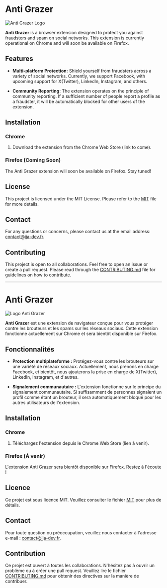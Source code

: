 # Anti Grazer

![Anti Grazer Logo](logo.png)

**Anti Grazer** is a browser extension designed to protect you against fraudsters and spam on social networks. This extension is currently operational on Chrome and will soon be available on Firefox.

## Features

- **Multi-platform Protection:** Shield yourself from fraudsters across a variety of social networks. Currently, we support Facebook, with upcoming support for X(Twitter), LinkedIn, Instagram, and others.

- **Community Reporting:** The extension operates on the principle of community reporting. If a sufficient number of people report a profile as a fraudster, it will be automatically blocked for other users of the extension.

## Installation

### Chrome

1. Download the extension from the Chrome Web Store (link to come).

### Firefox (Coming Soon)

The Anti Grazer extension will soon be available on Firefox. Stay tuned!

## License

This project is licensed under the MIT License. Please refer to the [MIT](LICENSE) file for more details.

## Contact

For any questions or concerns, please contact us at the email address: [contact@jja-dev.fr](mailto:contact@jja-dev.fr).

## Contributing

This project is open to all collaborations. Feel free to open an issue or create a pull request. Please read through the [CONTRIBUTING.md](CONTRIBUTING.md) file for guidelines on how to contribute.

---

# Anti Grazer

![Logo Anti Grazer](logo.png)

**Anti Grazer** est une extension de navigateur conçue pour vous protéger contre les brouteurs et les spams sur les réseaux sociaux. Cette extension fonctionne actuellement sur Chrome et sera bientôt disponible sur Firefox.

## Fonctionnalités

- **Protection multiplateforme :** Protégez-vous contre les brouteurs sur une variété de réseaux sociaux. Actuellement, nous prenons en charge Facebook, et bientôt, nous ajouterons la prise en charge de X(Twitter), LinkedIn, Instagram, et d'autres.

- **Signalement communautaire :** L'extension fonctionne sur le principe du signalement communautaire. Si suffisamment de personnes signalent un profil comme étant un brouteur, il sera automatiquement bloqué pour les autres utilisateurs de l'extension.

## Installation

### Chrome

1. Téléchargez l'extension depuis le Chrome Web Store (lien à venir).

### Firefox (À venir)

L'extension Anti Grazer sera bientôt disponible sur Firefox. Restez à l'écoute !

## Licence

Ce projet est sous licence MIT. Veuillez consulter le fichier [MIT](LICENSE) pour plus de détails.

## Contact

Pour toute question ou préoccupation, veuillez nous contacter à l'adresse e-mail : [contact@jja-dev.fr](mailto:contact@jja-dev.fr).

## Contribution

Ce projet est ouvert à toutes les collaborations. N'hésitez pas à ouvrir un problème ou à créer une pull request. Veuillez lire le fichier [CONTRIBUTING.md](CONTRIBUTING.md) pour obtenir des directives sur la manière de contribuer.
